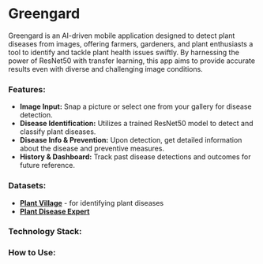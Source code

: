 # Greengard
Greengard is an AI-driven mobile application designed to detect plant diseases from images, offering farmers, gardeners, and plant enthusiasts a tool to identify and tackle plant health issues swiftly. By harnessing the power of ResNet50 with transfer learning, this app aims to provide accurate results even with diverse and challenging image conditions.

### Features:
- **Image Input:** Snap a picture or select one from your gallery for disease detection.
- **Disease Identification:** Utilizes a trained ResNet50 model to detect and classify plant diseases.
- **Disease Info & Prevention:** Upon detection, get detailed information about the disease and preventive measures.
- **History & Dashboard:** Track past disease detections and outcomes for future reference.

### Datasets:
- [**Plant Village**](https://plantvillage.psu.edu/) - for identifying plant diseases
- [**Plant Disease Expert**](https://www.kaggle.com/datasets/sadmansakibmahi/plant-disease-expert)

### Technology Stack:

### How to Use:
